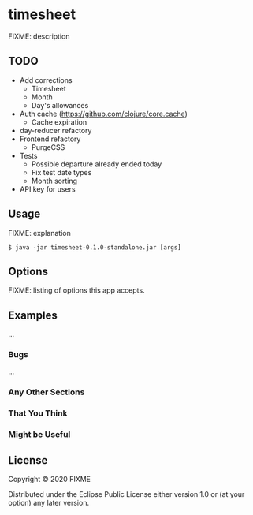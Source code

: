 # timesheet

FIXME: description

## TODO

* Add corrections
    * Timesheet
    * Month
    * Day's allowances
* Auth cache (https://github.com/clojure/core.cache)
    * Cache expiration
* day-reducer refactory
* Frontend refactory
    * PurgeCSS
* Tests
    - Possible departure already ended today
    - Fix test date types
    - Month sorting
* API key for users

## Usage

FIXME: explanation

    $ java -jar timesheet-0.1.0-standalone.jar [args]

## Options

FIXME: listing of options this app accepts.

## Examples

...

### Bugs

...

### Any Other Sections
### That You Think
### Might be Useful

## License

Copyright © 2020 FIXME

Distributed under the Eclipse Public License either version 1.0 or (at
your option) any later version.
